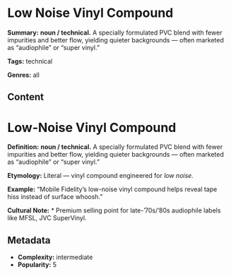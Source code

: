 # Low Noise Vinyl Compound

**Summary:** **noun / technical.** A specially formulated PVC blend with fewer impurities and better flow, yielding quieter backgrounds — often marketed as “audiophile” or “super vinyl.”

**Tags:** technical

**Genres:** all

## Content

# Low-Noise Vinyl Compound

**Definition:** **noun / technical.** A specially formulated PVC blend with fewer impurities and better flow, yielding quieter backgrounds — often marketed as “audiophile” or “super vinyl.”

**Etymology:** Literal — vinyl compound engineered for *low noise.*

**Example:** “Mobile Fidelity’s low-noise vinyl compound helps reveal tape hiss instead of surface whoosh.”

**Cultural Note:** * Premium selling point for late-’70s/’80s audiophile labels like MFSL, JVC SuperVinyl.

## Metadata

- **Complexity:** intermediate
- **Popularity:** 5

